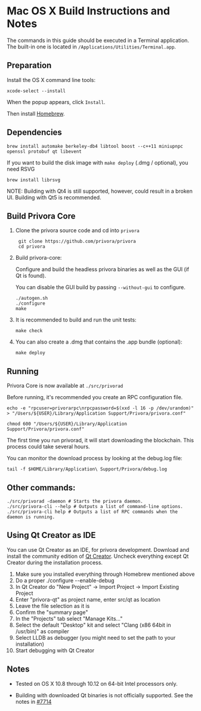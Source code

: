 Mac OS X Build Instructions and Notes
====================================
The commands in this guide should be executed in a Terminal application.
The built-in one is located in `/Applications/Utilities/Terminal.app`.

Preparation
-----------
Install the OS X command line tools:

`xcode-select --install`

When the popup appears, click `Install`.

Then install [Homebrew](https://brew.sh).

Dependencies
----------------------

    brew install automake berkeley-db4 libtool boost --c++11 miniupnpc openssl protobuf qt libevent

If you want to build the disk image with `make deploy` (.dmg / optional), you need RSVG

    brew install librsvg

NOTE: Building with Qt4 is still supported, however, could result in a broken UI. Building with Qt5 is recommended.

Build Privora Core
------------------------

1. Clone the privora source code and cd into `privora`

        git clone https://github.com/privora/privora
        cd privora

2.  Build privora-core:

    Configure and build the headless privora binaries as well as the GUI (if Qt is found).

    You can disable the GUI build by passing `--without-gui` to configure.

        ./autogen.sh
        ./configure
        make

3.  It is recommended to build and run the unit tests:

        make check

4.  You can also create a .dmg that contains the .app bundle (optional):

        make deploy

Running
-------

Privora Core is now available at `./src/privorad`

Before running, it's recommended you create an RPC configuration file.

    echo -e "rpcuser=privorarpc\nrpcpassword=$(xxd -l 16 -p /dev/urandom)" > "/Users/${USER}/Library/Application Support/Privora/privora.conf"

    chmod 600 "/Users/${USER}/Library/Application Support/Privora/privora.conf"

The first time you run privorad, it will start downloading the blockchain. This process could take several hours.

You can monitor the download process by looking at the debug.log file:

    tail -f $HOME/Library/Application\ Support/Privora/debug.log

Other commands:
-------

    ./src/privorad -daemon # Starts the privora daemon.
    ./src/privora-cli --help # Outputs a list of command-line options.
    ./src/privora-cli help # Outputs a list of RPC commands when the daemon is running.

Using Qt Creator as IDE
------------------------
You can use Qt Creator as an IDE, for privora development.
Download and install the community edition of [Qt Creator](https://www.qt.io/download/).
Uncheck everything except Qt Creator during the installation process.

1. Make sure you installed everything through Homebrew mentioned above
2. Do a proper ./configure --enable-debug
3. In Qt Creator do "New Project" -> Import Project -> Import Existing Project
4. Enter "privora-qt" as project name, enter src/qt as location
5. Leave the file selection as it is
6. Confirm the "summary page"
7. In the "Projects" tab select "Manage Kits..."
8. Select the default "Desktop" kit and select "Clang (x86 64bit in /usr/bin)" as compiler
9. Select LLDB as debugger (you might need to set the path to your installation)
10. Start debugging with Qt Creator

Notes
-----

* Tested on OS X 10.8 through 10.12 on 64-bit Intel processors only.

* Building with downloaded Qt binaries is not officially supported. See the notes in [#7714](https://github.com/privora/privora/issues/7714)
